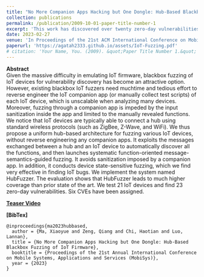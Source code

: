 ```yaml
---
title: "No More Companion Apps Hacking but One Dongle: Hub-Based Blackbox Fuzzing of IoT Firmware"
collection: publications
permalink: /publication/2009-10-01-paper-title-number-1
excerpt: 'This work has discovered over twenty zero-day vulnerabilities and 6 CVEs have been assigned to them: CVE-2023-24678, CVE-2022-47100, CVE-2023-29780, CVE-2023-29779, CVE-2023-34596, CVE-2023-34597'
date: 2023-02-27
venue: 'In Proceedings of the 21st ACM International Conference on Mobile Systems, Applications, and Services (MobiSys)'
paperurl: 'https://agatah2333.github.io/assets/IoT-Fuzzing.pdf'
# citation: 'Your Name, You. (2009). &quot;Paper Title Number 1.&quot; <i>Journal 1</i>. 1(1).'
---
```


**Abstract**  
Given the massive difficulty in emulating IoT firmware, blackbox fuzzing of IoT devices for vulnerability discovery has become an attractive option. However, existing blackbox IoT fuzzers need muchtime and tedious effort to reverse engineer the IoT companion app (or manually collect test scripts) of each IoT device, which
is unscalable when analyzing many devices. Moreover, fuzzing through a companion app is impeded by the input sanitization inside the app and limited to the manually revealed functions. We notice that IoT devices are typically able to connect a hub using standard wireless protocols (such as ZigBee, Z-Wave, and WiFi). We thus propose a uniform hub-based architecture for fuzzing various IoT devices, without reverse engineering any companion apps. It exploits the messages exchanged between a hub and an IoT device to automatically discover all the functions, and then launches systematic function-oriented message-semantics-guided fuzzing. It avoids sanitization imposed by a companion app. In addition, it conducts device state-sensitive fuzzing, which we find very effective in finding IoT bugs. We implement the system named HubFuzzer. The evaluation shows that HubFuzzer leads to much higher coverage than prior state of the art. We test 21 IoT devices and find 23 zero-day vulnerabilities. Six CVEs have been assigned.

**[Teaser Video](https://www.youtube.com/watch?v=p9ALpVsMt28&list=PL6jLuiS6wP5bTR9rjQRDFxAVrRP0It6mn&t=1s)**

**[BibTex]**
```
@inproceedings{ma2023hubbased,
  author = {Ma, Xiaoyue and Zeng, Qiang and Chi, Haotian and Luo, Lannan},
  title = {No More Companion Apps Hacking but One Dongle: Hub-Based Blackbox Fuzzing of IoT Firmware},
  booktitle = {Proceedings of the 21st Annual International Conference on Mobile Systems, Applications and Services (MobiSys)},
  year = {2023}
}
```


